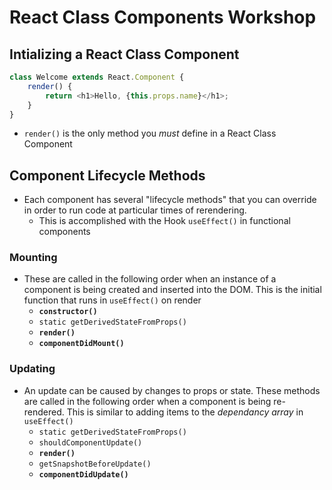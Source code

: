 # React Class Components Workshop

## Intializing a React Class Component

```javascript
class Welcome extends React.Component {
	render() {
		return <h1>Hello, {this.props.name}</h1>;
	}
}
```

- `render()` is the only method you _must_ define in a React Class Component

## Component Lifecycle Methods

- Each component has several "lifecycle methods" that you can override in order to run code at particular times of rerendering.
  - This is accomplished with the Hook `useEffect()` in functional components

### Mounting

- These are called in the following order when an instance of a component is being created and inserted into the DOM. This is the initial function that runs in `useEffect()` on render
  - **`constructor()`**
  - `static getDerivedStateFromProps()`
  - **`render()`**
  - **`componentDidMount()`**

### Updating

- An update can be caused by changes to props or state. These methods are called in the following order when a component is being re-rendered. This is similar to adding items to the _dependancy array_ in `useEffect()`
  - `static getDerivedStateFromProps()`
  - `shouldComponentUpdate()`
  - **`render()`**
  - `getSnapshotBeforeUpdate()`
  - **`componentDidUpdate()`**
